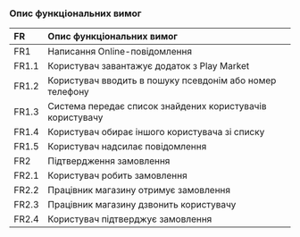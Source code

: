 ### Опис функціональних вимог

|FR|Опис функціональних вимог
|:-     |:-                  
|FR1|Написання Online-повідомлення
|FR1.1|Користувач завантажує додаток з Play Market
|FR1.2|Користувач вводить в пошуку псевдонім або номер телефону
|FR1.3|Система передає список знайдених користувачів користувачу
|FR1.4|Користувач обирає іншого користувача зі списку
|FR1.5|Користувач надсилає повідомлення
|FR2|Підтвердження замовлення
|FR2.1|Користувач робить замовлення
|FR2.2|Працівник магазину отримує замовлення
|FR2.3|Працівник магазину дзвонить користувачу
|FR2.4|Користувач підтверджує замовлення
